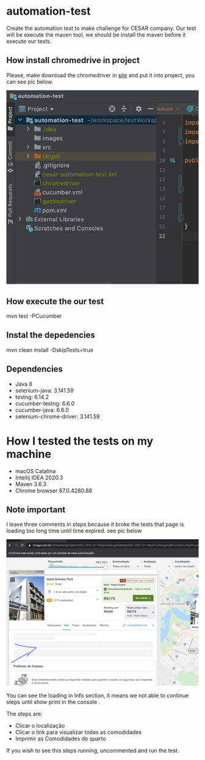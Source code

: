 # automation-test

Create the automation test to make challenge for CESAR company. Our test will be execute the maven tool, we should be install the maven before it execute our tests.

## How install chromedrive in project
Please, make download the chromedriver in [site](https://chromedriver.chromium.org/downloads) and put it into project, you can see pic below.

![chromedriver](/images/chromedrive_project.png)

## How execute the our test
mvn test -PCucumber

## Instal the depedencies
mvn clean install -DskipTests=true

## Dependencies

* Java 8
* selenium-java: 3.141.59
* testng: 6.14.2
* cucumber-testng: 6.6.0
* cucumber-java: 6.6.0
* selenium-chrome-driver: 3.141.59

# How I tested the tests on my machine

* macOS Catalina
* Intellij IDEA 2020.3
* Maven 3.6.3
* Chrome browser 87.0.4280.88


## Note important
I leave three comments in steps because it broke the tests that page is loading too long time until time expired. see pic below

![chromedriver](/images/Info_section_loading.png)

You can see the loading in Info section, it means we not able to continue steps until show print in the console .

The steps are: 
 * Clicar o localização
 * Clicar o link para visualizar todas as comodidades
 * Imprimir as Comodidades do quarto
 
 If you wish to see this steps running, uncommented and run the test.

